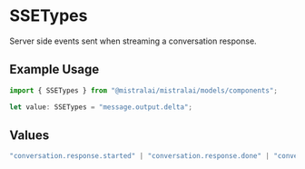 # SSETypes

Server side events sent when streaming a conversation response.

## Example Usage

```typescript
import { SSETypes } from "@mistralai/mistralai/models/components";

let value: SSETypes = "message.output.delta";
```

## Values

```typescript
"conversation.response.started" | "conversation.response.done" | "conversation.response.error" | "message.output.delta" | "tool.execution.started" | "tool.execution.delta" | "tool.execution.done" | "agent.handoff.started" | "agent.handoff.done" | "function.call.delta"
```